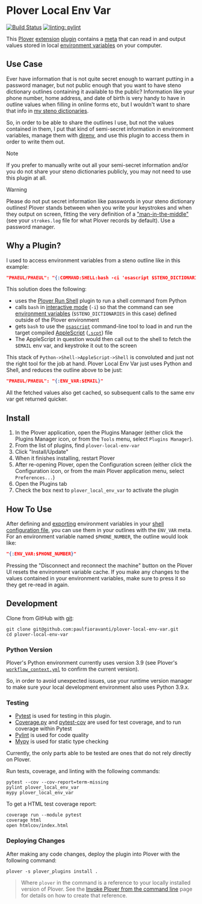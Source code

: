 # Plover Local Env Var

[![Build Status][Build Status image]][Build Status url] [![linting: pylint][linting image]][linting url]

This [Plover][] [extension][] [plugin][] contains a [meta][] that can read in
and output values stored in local [environment variables][] on your computer.

## Use Case

Ever have information that is not quite secret enough to warrant putting in a
password manager, but not public enough that you want to have steno dictionary
outlines containing it available to the public? Information like your phone
number, home address, and date of birth is very handy to have in outline values
when filling in online forms etc, but I wouldn't want to share that info in
[my steno dictionaries][].

So, in order to be able to share the outlines I use, but not the values
contained in them, I put that kind of semi-secret information in environment
variables, manage them with [direnv][], and use this plugin to access them in
order to write them out.

> [!NOTE]
> If you prefer to manually write out all your semi-secret information and/or
> you do not share your steno dictionaries publicly, you may not need to use
> this plugin at all.

> [!WARNING]
> Please do not put secret information like passwords in your steno dictionary
> outlines! Plover stands between when you write your keystrokes and when they
> output on screen, fitting the very definition of a ["man-in-the-middle"][]
> (see your `strokes.log` file for what Plover records by default). Use a
> password manager.

## Why a Plugin?

I used to access environment variables from a steno outline like in this
example:

```json
"PHAEUL/PHAEUL": "{:COMMAND:SHELL:bash -ci 'osascript $STENO_DICTIONARIES/src/command/actions/output-env-var.scpt EMAIL'}"
```

This solution does the following:

- uses the [Plover Run Shell][] plugin to run a shell command from Python
- calls `bash` in [interactive mode][] (`-i`) so that the command can see
  [environment variables][] (`$STENO_DICTIONARIES` in this case) defined outside
  of the Plover environment
- gets `bash` to use the [`osascript`][] command-line tool to load in and run
  the target compiled [AppleScript][] ([`.scpt`][]) file
- The AppleScript in question would then call out to the shell to fetch the
  `$EMAIL` env var, and keystroke it out to the screen

This stack of `Python->Shell->AppleScript->Shell` is convoluted and just not the
right tool for the job at hand. Plover Local Env Var just uses Python and Shell,
and reduces the outline above to be just:

```json
"PHAEUL/PHAEUL": "{:ENV_VAR:$EMAIL}"
```

All the fetched values also get cached, so subsequent calls to the same env var
get returned quicker.

## Install

1. In the Plover application, open the Plugins Manager (either click the Plugins
   Manager icon, or from the `Tools` menu, select `Plugins Manager`).
2. From the list of plugins, find `plover-local-env-var`
3. Click "Install/Update"
4. When it finishes installing, restart Plover
5. After re-opening Plover, open the Configuration screen (either click the
   Configuration icon, or from the main Plover application menu, select
   `Preferences...`)
6. Open the Plugins tab
7. Check the box next to `plover_local_env_var` to activate the plugin

## How To Use

After defining and [exporting][] environment variables in your [shell
configuration file][], you can use them in your outlines with the `ENV_VAR`
meta. For an environment variable named `$PHONE_NUMBER`, the outline would look
like:

```json
"{:ENV_VAR:$PHONE_NUMBER}"
```

Pressing the "Disconnect and reconnect the machine" button on the Plover UI
resets the environment variable cache. If you make any changes to the values
contained in your environment variables, make sure to press it so they get
re-read in again.

## Development

Clone from GitHub with [git][]:

```console
git clone git@github.com:paulfioravanti/plover-local-env-var.git
cd plover-local-env-var
```

### Python Version

Plover's Python environment currently uses version 3.9 (see Plover's
[`workflow_context.yml`][] to confirm the current version).

So, in order to avoid unexpected issues, use your runtime version manager to
make sure your local development environment also uses Python 3.9.x.

### Testing

- [Pytest][] is used for testing in this plugin.
- [Coverage.py][] and [pytest-cov][] are used for test coverage, and to run
  coverage within Pytest
- [Pylint][] is used for code quality
- [Mypy][] is used for static type checking

Currently, the only parts able to be tested are ones that do not rely directly
on Plover.

Run tests, coverage, and linting with the following commands:

```console
pytest --cov --cov-report=term-missing
pylint plover_local_env_var
mypy plover_local_env_var
```

To get a HTML test coverage report:

```console
coverage run --module pytest
coverage html
open htmlcov/index.html
```

### Deploying Changes

After making any code changes, deploy the plugin into Plover with the following
command:

```console
plover -s plover_plugins install .
```

> Where `plover` in the command is a reference to your locally installed version
> of Plover. See the [Invoke Plover from the command line][] page for details on
> how to create that reference.

[AppleScript]: https://en.wikipedia.org/wiki/AppleScript
[Build Status image]: https://github.com/paulfioravanti/plover-local-env-var/actions/workflows/ci.yml/badge.svg
[Build Status url]: https://github.com/paulfioravanti/plover-local-env-var/actions/workflows/ci.yml
[Coverage.py]: https://github.com/nedbat/coveragepy
[direnv]: https://direnv.net/
[environment variables]: https://en.wikipedia.org/wiki/Environment_variable
[exporting]: https://en.wikipedia.org/wiki/Environment_variable#Assignment:_Unix
[extension]: https://plover.readthedocs.io/en/latest/plugin-dev/extensions.html
[git]: https://git-scm.com/
[interactive mode]: https://www.gnu.org/software/bash/manual/html_node/Interactive-Shell-Behavior.html
[Invoke Plover from the command line]: https://github.com/openstenoproject/plover/wiki/Invoke-Plover-from-the-command-line
[linting image]: https://img.shields.io/badge/linting-pylint-yellowgreen
[linting url]: https://github.com/pylint-dev/pylint
["man-in-the-middle"]: https://en.wikipedia.org/wiki/Man-in-the-middle_attack
[meta]: https://plover.readthedocs.io/en/latest/plugin-dev/metas.html
[my steno dictionaries]: https://github.com/paulfioravanti/steno-dictionaries
[Mypy]: https://github.com/python/mypy
[`osascript`]: https://ss64.com/osx/osascript.html
[Plover]: https://www.openstenoproject.org/
[Plover Run Shell]: https://github.com/user202729/plover_run_shell
[plugin]: https://plover.readthedocs.io/en/latest/plugins.html#types-of-plugins
[Pylint]: https://github.com/pylint-dev/pylint
[Pytest]: https://pytest.org/
[pytest-cov]: https://github.com/pytest-dev/pytest-cov/
[`.scpt`]: https://fileinfo.com/extension/scpt
[shell configuration file]: https://en.wikipedia.org/wiki/Unix_shell#Configuration_files
[`workflow_context.yml`]: https://github.com/openstenoproject/plover/blob/master/.github/workflows/ci/workflow_context.yml
